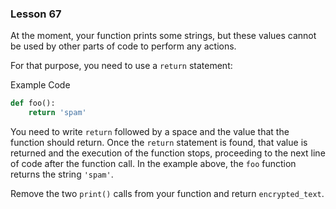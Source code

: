 ### Lesson 67

At the moment, your function prints some strings, but these values cannot be used by other parts of code to perform any actions.

For that purpose, you need to use a `return` statement:

Example Code

```python
def foo():
    return 'spam'
```

You need to write `return` followed by a space and the value that the function should return. Once the `return` statement is found, that value is returned and the execution of the function stops, proceeding to the next line of code after the function call. In the example above, the `foo` function returns the string `'spam'`.

Remove the two `print()` calls from your function and return `encrypted_text`.
